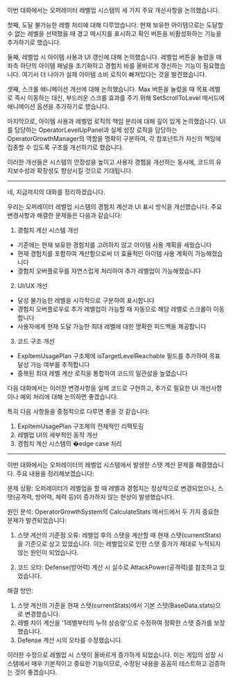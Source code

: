 이번 대화에서는 오퍼레이터 레벨업 시스템의 세 가지 주요 개선사항을 논의했습니다.

첫째, 도달 불가능한 레벨 처리에 대해 다루었습니다. 현재 보유한 아이템으로는 도달할 수 없는 레벨을 선택했을 때 경고 메시지를 표시하고 확인 버튼을 비활성화하는 기능을 추가하기로 했습니다.

둘째, 레벨업 시 아이템 사용과 UI 갱신에 대해 논의했습니다. 레벨업 버튼을 눌렀을 때 좌측 하단의 아이템 패널을 초기화하고 경험치 바를 올바르게 갱신하는 기능이 필요했습니다. 여기서 더 나아가 실제 아이템 소비 로직이 빠져있다는 것을 발견했습니다.

셋째, 스크롤 애니메이션 개선에 대해 논의했습니다. Max 버튼을 눌렀을 때 목표 레벨로 즉시 이동하는 대신, 부드러운 스크롤 효과를 주기 위해 SetScrollToLevel 메서드에 애니메이션 옵션을 추가하기로 했습니다.

마지막으로, 아이템 사용과 레벨업 로직의 책임 분리에 대해 깊이 있게 논의했습니다. UI를 담당하는 OperatorLevelUpPanel과 실제 성장 로직을 담당하는 OperatorGrowthManager의 역할을 명확히 구분하여, 각 컴포넌트가 자신의 책임에 집중할 수 있도록 구조를 개선하기로 했습니다.

이러한 개선들은 시스템의 안정성을 높이고 사용자 경험을 개선하는 동시에, 코드의 유지보수성과 확장성도 향상시킬 것으로 기대됩니다.

---
네, 지금까지의 대화를 정리하겠습니다.

우리는 오퍼레이터 레벨업 시스템의 경험치 계산과 UI 표시 방식을 개선했습니다. 주요 변경사항과 해결한 문제들은 다음과 같습니다:

1. 경험치 계산 시스템 개선
- 기존에는 현재 보유한 경험치를 고려하지 않고 아이템 사용 계획을 세웠습니다
- 현재 경험치를 포함하여 계산함으로써 더 효율적인 아이템 사용 계획이 가능해졌습니다
- 경험치 오버플로우를 자연스럽게 처리하여 추가 레벨업이 가능해졌습니다

2. UI/UX 개선
- 달성 불가능한 레벨을 시각적으로 구분하여 표시합니다
- 경험치 오버플로우로 추가 레벨업이 가능할 때 자동으로 해당 레벨로 스크롤이 이동합니다
- 사용자에게 현재 도달 가능한 최대 레벨에 대한 명확한 피드백을 제공합니다

3. 코드 구조 개선
- ExpItemUsagePlan 구조체에 isTargetLevelReachable 필드를 추가하여 목표 달성 가능 여부를 추적합니다
- 중복된 최대 레벨 계산 로직을 통합하여 코드의 일관성을 높였습니다

다음 대화에서는 이러한 변경사항을 실제 코드로 구현하고, 추가로 필요한 UI 개선사항이나 예외 처리에 대해 논의하면 좋겠습니다.

특히 다음 사항들을 중점적으로 다루면 좋을 것 같습니다:
1. ExpItemUsagePlan 구조체의 전체적인 리팩토링
2. 레벨업 UI의 세부적인 동작 개선
3. 경험치 계산 시스템의 �edge case 처리

---
이번 대화에서는 오퍼레이터의 레벨업 시스템에서 발생한 스탯 계산 문제를 해결했습니다. 주요 내용을 정리해보겠습니다:

문제 상황:
오퍼레이터가 레벨업을 할 때 레벨과 경험치는 정상적으로 변경되었으나, 스탯(공격력, 방어력, 체력 등)이 증가하지 않는 현상이 발생했습니다.

원인 분석:
OperatorGrowthSystem의 CalculateStats 메서드에서 두 가지 중요한 문제가 발견되었습니다:

1. 스탯 계산의 기준점 오류: 레벨업 후의 스탯을 계산할 때 현재 스탯(currentStats)을 기준으로 삼고 있었습니다. 이는 레벨업으로 인한 스탯 증가가 제대로 누적되지 않는 원인이 되었습니다.

2. 코드 오타: Defense(방어력) 계산 시 실수로 AttackPower(공격력)를 참조하고 있었습니다.

해결 방안:
1. 스탯 계산의 기준을 현재 스탯(currentStats)에서 기본 스탯(BaseData.stats)으로 변경했습니다. 
2. 레벨 차이 계산을 '1레벨부터의 누적 상승량'으로 수정하여 정확한 스탯 증가를 보장했습니다.
3. Defense 계산 시의 오타를 수정했습니다.

이러한 수정으로 레벨업 시 스탯이 올바르게 증가하게 되었습니다. 이는 게임의 성장 시스템에서 매우 기본적이고 중요한 기능이므로, 수정된 내용을 꼼꼼히 테스트하고 검증하는 것이 좋겠습니다.